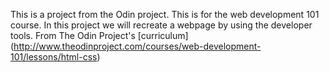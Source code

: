 This is a project from the Odin project. This is for the web development
101 course. In this project we will recreate a webpage by using the 
developer tools. 
From The Odin Project's [curriculum]
(http://www.theodinproject.com/courses/web-development-101/lessons/html-css)
